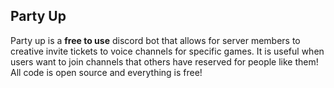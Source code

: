 ## Party Up

Party up is a **free to use** discord bot that allows for server members to creative invite tickets to voice channels for specific games. It is useful when users want to join channels that others have reserved for people like them! All code is open source and everything is free!
